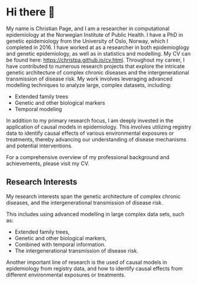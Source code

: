 # Hi there 👋

My name is Christian Page, and I am a researcher in computational epidemiology at the Norwegian Institute of Public Health. 
I have a PhD in genetic epidemiology from the University of Oslo, Norway, which I completed in 2016. 
I have worked at as a researcher in both epidemioglogy and genetic epidemiology, as well as in statistics and modelling. My CV can be found here: https://christpa.github.io/cv.html. 
Throughout my career, I have contributed to numerous research projects that explore the intricate genetic architecture of complex chronic diseases and the intergenerational transmission of disease risk. My work involves leveraging advanced modelling techniques to analyze large, complex datasets, including:

- Extended family trees
- Genetic and other biological markers
- Temporal modeling

In addition to my primary research focus, I am deeply invested in the application of causal models in epidemiology. This involves utilizing registry data to identify causal effects of various environmental exposures or treatments, thereby advancing our understanding of disease mechanisms and potential interventions.

For a comprehensive overview of my professional background and achievements, please visit my CV. 
<!--You can also explore the lab web page for my research projects here.--> 

## Research Interests
My research interests span the genetic architecture of complex chronic diseases, and the intergenerational transmission of disease risk. 

This includes using advanced modelling in large complex data sets, such as: 
- Extended family trees, 
- Genetic and other biological markers, 
- Combined with temporal information.
- The intergenerational transmission of disease risk. 
 
Another important line of research is the used of causal models in epidemiology from registry data, and how to identify causal effects from different environmental exposures or treatments. 
<!--The lab web page for my resaerch projects can be found here: https://christpa.github.io/.-->
